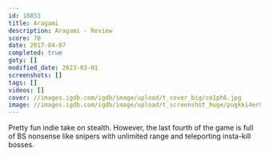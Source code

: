 ```yaml
---
id: 18853
title: Aragami
description: Aragami - Review
score: 70
date: 2017-04-07
completed: true
goty: []
modified_date: 2023-03-01
screenshots: []
tags: []
videos: []
cover: //images.igdb.com/igdb/image/upload/t_cover_big/co1ph6.jpg
image: //images.igdb.com/igdb/image/upload/t_screenshot_huge/pugkki4er9lqdvwub1qm.jpg
---
```

Pretty fun indie take on stealth. However, the last fourth of the game is full of BS nonsense like snipers with unlimited range and teleporting insta-kill bosses.